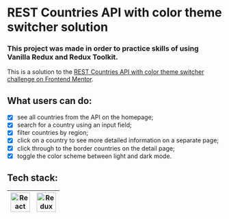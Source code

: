# REST Countries API with color theme switcher solution

### This project was made in order to practice skills of using Vanilla Redux and Redux Toolkit.

This is a solution to the [REST Countries API with color theme switcher challenge on Frontend Mentor](https://www.frontendmentor.io/challenges/rest-countries-api-with-color-theme-switcher-5cacc469fec04111f7b848ca).

## What users can do:

* [x] see all countries from the API on the homepage;
* [x] search for a country using an input field;
* [x] filter countries by region;
* [x] click on a country to see more detailed information on a separate page;
* [x] click through to the border countries on the detail page;
* [x] toggle the color scheme between light and dark mode.

## Tech stack:
<a href="https://react.dev/" target="_blank" rel="noreferrer"><img width="45" height="45" alt="React" src="https://cdn.jsdelivr.net/gh/devicons/devicon/icons/react/react-original.svg" /></a> | <a href="https://redux-toolkit.js.org/" target="_blank" rel="noreferrer"><img width="45" height="45" alt="Redux Toolkit" src="https://cdn.jsdelivr.net/gh/devicons/devicon/icons/redux/redux-original.svg" /></a>
| --- | --- |
